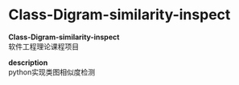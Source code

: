 # Class-Digram-similarity-inspect

**Class-Digram-similarity-inspect**  
软件工程理论课程项目   
   
     
**description**   
python实现类图相似度检测
  
